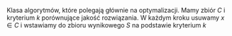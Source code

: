 Klasa algorytmów, które polegają głównie na optymalizacji. Mamy zbiór $C$ i kryterium $k$ porównujące jakość rozwiązania. W każdym kroku usuwamy $x \in C$ i wstawiamy do zbioru wynikowego $S$ na podstawie kryterium $k$